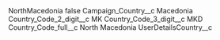 <?xml version="1.0" encoding="UTF-8"?>
<CustomMetadata xmlns="http://soap.sforce.com/2006/04/metadata" xmlns:xsi="http://www.w3.org/2001/XMLSchema-instance" xmlns:xsd="http://www.w3.org/2001/XMLSchema">
    <label>NorthMacedonia</label>
    <protected>false</protected>
    <values>
        <field>Campaign_Country__c</field>
        <value xsi:type="xsd:string">Macedonia</value>
    </values>
    <values>
        <field>Country_Code_2_digit__c</field>
        <value xsi:type="xsd:string">MK</value>
    </values>
    <values>
        <field>Country_Code_3_digit__c</field>
        <value xsi:type="xsd:string">MKD</value>
    </values>
    <values>
        <field>Country_Code_full__c</field>
        <value xsi:type="xsd:string">North Macedonia</value>
    </values>
    <values>
        <field>UserDetailsCountry__c</field>
        <value xsi:nil="true"/>
    </values>
</CustomMetadata>
